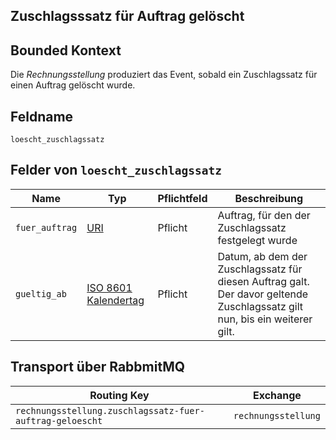 ## Zuschlagsssatz für Auftrag gelöscht

## Bounded Kontext

Die _Rechnungsstellung_ produziert das Event, sobald ein Zuschlagssatz für einen Auftrag gelöscht wurde.

## Feldname

`loescht_zuschlagssatz`

## Felder von `loescht_zuschlagssatz`

| Name | Typ  | Pflichtfeld  | Beschreibung  |
|---|---|---|---|
| `fuer_auftrag`  | [URI](https://tools.ietf.org/html/rfc3986)  | Pflicht  | Auftrag, für den der Zuschlagssatz festgelegt wurde |
| `gueltig_ab`  | [ISO 8601 Kalendertag](https://en.wikipedia.org/wiki/ISO_8601)  | Pflicht | Datum, ab dem der Zuschlagssatz für diesen Auftrag galt. Der davor geltende Zuschlagssatz gilt nun, bis ein weiterer gilt. |

## Transport über RabbmitMQ

| Routing Key  | Exchange  |
|---|---|
| `rechnungsstellung.zuschlagssatz-fuer-auftrag-geloescht` | `rechnungsstellung`  |
